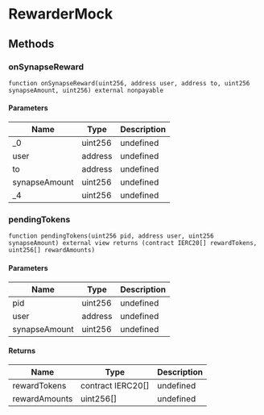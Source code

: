 # RewarderMock









## Methods

### onSynapseReward

```solidity
function onSynapseReward(uint256, address user, address to, uint256 synapseAmount, uint256) external nonpayable
```





#### Parameters

| Name | Type | Description |
|---|---|---|
| _0 | uint256 | undefined |
| user | address | undefined |
| to | address | undefined |
| synapseAmount | uint256 | undefined |
| _4 | uint256 | undefined |

### pendingTokens

```solidity
function pendingTokens(uint256 pid, address user, uint256 synapseAmount) external view returns (contract IERC20[] rewardTokens, uint256[] rewardAmounts)
```





#### Parameters

| Name | Type | Description |
|---|---|---|
| pid | uint256 | undefined |
| user | address | undefined |
| synapseAmount | uint256 | undefined |

#### Returns

| Name | Type | Description |
|---|---|---|
| rewardTokens | contract IERC20[] | undefined |
| rewardAmounts | uint256[] | undefined |




